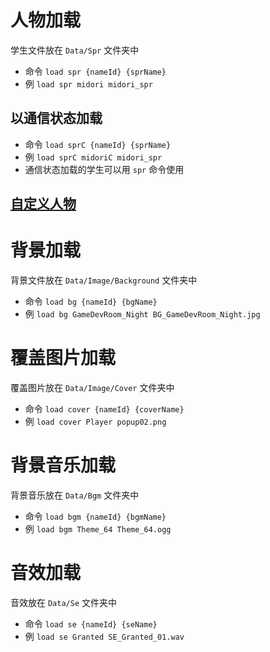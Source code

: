 # 人物加载

学生文件放在 `Data/Spr` 文件夹中

- 命令 `load spr {nameId} {sprName}`
- 例 `load spr midori midori_spr`

## 以通信状态加载

- 命令 `load sprC {nameId} {sprName}`
- 例 `load sprC midoriC midori_spr`
- 通信状态加载的学生可以用 `spr` 命令使用

## [自定义人物](./6-%E8%87%AA%E5%AE%9A%E4%B9%89%E4%BA%BA%E7%89%A9-ch.md)

# 背景加载

背景文件放在 `Data/Image/Background` 文件夹中

- 命令 `load bg {nameId} {bgName}`
- 例 `load bg GameDevRoom_Night BG_GameDevRoom_Night.jpg`

# 覆盖图片加载

覆盖图片放在 `Data/Image/Cover` 文件夹中

- 命令 `load cover {nameId} {coverName}`
- 例 `load cover Player popup02.png`

# 背景音乐加载

背景音乐放在 `Data/Bgm` 文件夹中

- 命令 `load bgm {nameId} {bgmName}`
- 例 `load bgm Theme_64 Theme_64.ogg`

# 音效加载

音效放在 `Data/Se` 文件夹中

- 命令 `load se {nameId} {seName}`
- 例 `load se Granted SE_Granted_01.wav`
